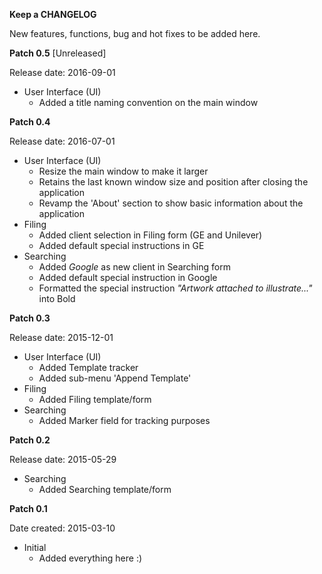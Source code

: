 **Keep a CHANGELOG**

New features, functions, bug and hot fixes to be added here.

**Patch 0.5** [Unreleased]

Release date: 2016-09-01

* User Interface (UI)
    * Added a title naming convention on the main window

**Patch 0.4**

Release date: 2016-07-01

* User Interface (UI)
    * Resize the main window to make it larger 
    * Retains the last known window size and position after closing the application
    * Revamp the 'About' section to show basic information about the application
* Filing
    * Added client selection in Filing form (GE and Unilever)
    * Added default special instructions in GE
* Searching
    * Added _Google_ as new client in Searching form
    * Added default special instruction in Google
    * Formatted the special instruction _"Artwork attached to illustrate..."_ into Bold 

**Patch 0.3**

Release date: 2015-12-01

* User Interface (UI)
    * Added Template tracker
    * Added sub-menu 'Append Template'      
* Filing
    * Added Filing template/form
* Searching
    * Added Marker field for tracking purposes

**Patch 0.2**

Release date: 2015-05-29

* Searching
    * Added Searching template/form

**Patch 0.1**

Date created: 2015-03-10

* Initial
    * Added everything here :)